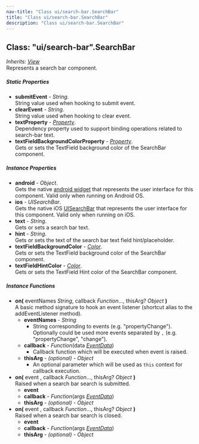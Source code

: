```yaml
---
nav-title: "Class ui/search-bar.SearchBar"
title: "Class ui/search-bar.SearchBar"
description: "Class ui/search-bar.SearchBar"
---
```

## Class: "ui/search-bar".SearchBar  
_Inherits:_ [_View_](../../ui/core/view/View.md)  
Represents a search bar component.

##### Static Properties
 - **submitEvent** - _String_.    
  String value used when hooking to submit event.
 - **clearEvent** - _String_.    
  String value used when hooking to clear event.
 - **textProperty** - [_Property_](../../ui/core/dependency-observable/Property.md).    
  Dependency property used to support binding operations related to search-bar text.
 - **textFieldBackgroundColorProperty** - [_Property_](../../ui/core/dependency-observable/Property.md).    
  Gets or sets the TextField background color of the SearchBar component.

##### Instance Properties
 - **android** - _Object_.    
  Gets the native [android widget](http://developer.android.com/reference/android/widget/SearchView.html) that represents the user interface for this component. Valid only when running on Android OS.
 - **ios** - _UISearchBar_.    
  Gets the native iOS [UISearchBar](https://developer.apple.com/library/ios/documentation/UIKit/Reference/UISearchBar_Class/) that represents the user interface for this component. Valid only when running on iOS.
 - **text** - _String_.    
  Gets or sets a search bar text.
 - **hint** - _String_.    
  Gets or sets the text of the search bar text field hint/placeholder.
 - **textFieldBackgroundColor** - [_Color_](../../color/Color.md).    
  Gets or sets the TextField background color of the SearchBar component.
 - **textFieldHintColor** - [_Color_](../../color/Color.md).    
  Gets or sets the TextField Hint color of the SearchBar component.

##### Instance Functions
 - **on(** eventNames _String_, callback _Function_..., thisArg? _Object_ **)**  
     A basic method signature to hook an event listener (shortcut alias to the addEventListener method).
   - **eventNames** - _String_  
     - String corresponding to events (e.g. "propertyChange"). Optionally could be used more events separated by `,` (e.g. "propertyChange", "change"). 
   - **callback** - _Function_(data [_EventData_](../../data/observable/EventData.md))  
     - Callback function which will be executed when event is raised.
   - **thisArg** - _(optional)_ - _Object_  
     - An optional parameter which will be used as `this` context for callback execution.
 - **on(** event , callback _Function_..., thisArg? _Object_ **)**  
     Raised when a search bar search is submitted.
   - **event**
   - **callback** - _Function_(args [_EventData_](../../data/observable/EventData.md))
   - **thisArg** - _(optional)_ - _Object_
 - **on(** event , callback _Function_..., thisArg? _Object_ **)**  
     Raised when a search bar search is closed.
   - **event**
   - **callback** - _Function_(args [_EventData_](../../data/observable/EventData.md))
   - **thisArg** - _(optional)_ - _Object_